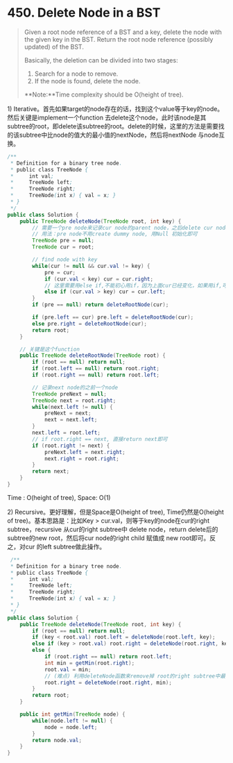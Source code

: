# 450. Delete Node in a BST

> Given a root node reference of a BST and a key, delete the node with the given key in the BST. Return the root node reference \(possibly updated\) of the BST.
>
> Basically, the deletion can be divided into two stages:
>
> 1. Search for a node to remove.
> 2. If the node is found, delete the node.
>
> **Note:**Time complexity should be O\(height of tree\).

1\) Iterative。首先如果target的node存在的话，找到这个value等于key的node。然后关键是implement一个function 去delete这个node，此时该node是其subtree的root，即delete该subtree的root。delete的时候，这里的方法是需要找的该subtree中比node的值大的最小值的nextNode，然后将nextNode 与node互换。

```java
/**
 * Definition for a binary tree node.
 * public class TreeNode {
 *     int val;
 *     TreeNode left;
 *     TreeNode right;
 *     TreeNode(int x) { val = x; }
 * }
 */
public class Solution {
    public TreeNode deleteNode(TreeNode root, int key) {
        // 需要一个pre node来记录cur node的parent node，之后delete cur node的时候需要用
        // 用法：pre node不用create dummy node, 用Null 初始化即可
        TreeNode pre = null;
        TreeNode cur = root;

        // find node with key
        while(cur != null && cur.val != key) {
            pre = cur;
            if (cur.val < key) cur = cur.right;
            // 这里需要用else if,不能初心用if，因为上面cur已经变化，如果用if,可能这两个if语句都是true
            else if (cur.val > key) cur = cur.left;
        }
        if (pre == null) return deleteRootNode(cur);

        if (pre.left == cur) pre.left = deleteRootNode(cur);
        else pre.right = deleteRootNode(cur);
        return root;
    }

    // 关键是这个function
    public TreeNode deleteRootNode(TreeNode root) {
        if (root == null) return null;
        if (root.left == null) return root.right;
        if (root.right == null) return root.left;

        // 记录next node的之前一个node
        TreeNode preNext = null;
        TreeNode next = root.right;
        while(next.left != null) {
            preNext = next;
            next = next.left;
        }
        next.left = root.left;
        // if root.right == next, 直接return next即可
        if (root.right != next) {
            preNext.left = next.right;
            next.right = root.right;
        }
        return next;
    }
}
```

Time : O\(height of tree\), Space: O\(1\)

2\) Recursive。更好理解，但是Space是O\(height of tree\), Time仍然是O\(height of tree\)。基本思路是：比如Key &gt; cur.val，则等于key的node在cur的right subtree，recursive 从cur的right subtree中 delete node，return delete后的subtree的new root，然后将cur node的right child 赋值成 new root即可。反之，对cur 的left subtree做此操作。

```java
 /**
 * Definition for a binary tree node.
 * public class TreeNode {
 *     int val;
 *     TreeNode left;
 *     TreeNode right;
 *     TreeNode(int x) { val = x; }
 * }
 */
public class Solution {
    public TreeNode deleteNode(TreeNode root, int key) {
        if (root == null) return null;
        if (key < root.val) root.left = deleteNode(root.left, key);
        else if (key > root.val) root.right = deleteNode(root.right, key);
        else {
            if (root.right == null) return root.left;
            int min = getMin(root.right);
            root.val = min;
            // (难点) 利用deleteNode函数来remove掉 root的right subtree中最小的node
            root.right = deleteNode(root.right, min);
        }
        return root;
    }

    public int getMin(TreeNode node) {
        while(node.left != null) {
            node = node.left;
        }
        return node.val;
    }
}
```



